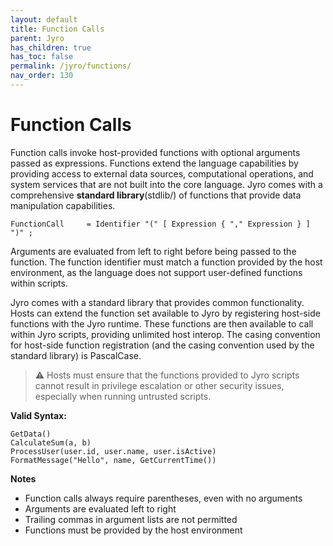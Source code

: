 ```yaml
---
layout: default
title: Function Calls
parent: Jyro
has_children: true
has_toc: false
permalink: /jyro/functions/
nav_order: 130
---
```


# Function Calls

Function calls invoke host-provided functions with optional arguments passed as expressions. Functions extend the language capabilities by providing access to external data sources, computational operations, and system services that are not built into the core language. Jyro comes with a comprehensive **standard library**(stdlib/) of functions that provide data manipulation capabilities.

```
FunctionCall     = Identifier "(" [ Expression { "," Expression } ] ")" ;
```

Arguments are evaluated from left to right before being passed to the function. The function identifier must match a function provided by the host environment, as the language does not support user-defined functions within scripts.

Jyro comes with a standard library that provides common functionality. Hosts can extend the function set available to Jyro by registering host-side functions with the Jyro runtime. These functions are then available to call within Jyro scripts, providing unlimited host interop. The casing convention for host-side function registration (and the casing convention used by the standard library) is PascalCase.

> ⚠ Hosts must ensure that the functions provided to Jyro scripts cannot result in privilege escalation or other security issues, especially when running untrusted scripts.

**Valid Syntax:**
```jyro
GetData()
CalculateSum(a, b)
ProcessUser(user.id, user.name, user.isActive)
FormatMessage("Hello", name, GetCurrentTime())
```

**Notes**
- Function calls always require parentheses, even with no arguments
- Arguments are evaluated left to right
- Trailing commas in argument lists are not permitted
- Functions must be provided by the host environment